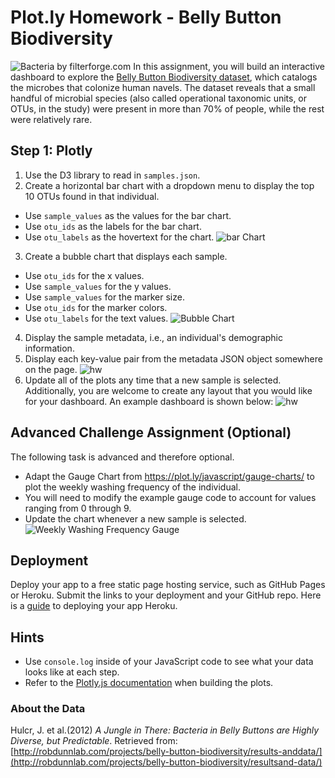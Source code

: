 # Plot.ly Homework - Belly Button Biodiversity

![Bacteria by filterforge.com](Images/bacteria.jpg)
In this assignment, you will build an interactive dashboard to explore
the [Belly Button Biodiversity
dataset](http://robdunnlab.com/projects/belly-button-biodiversity/),
which catalogs the microbes that colonize human navels.
The dataset reveals that a small handful of microbial species (also
called operational taxonomic units, or OTUs, in the study) were present
in more than 70% of people, while the rest were relatively rare.

## Step 1: Plotly

1. Use the D3 library to read in `samples.json`.
2. Create a horizontal bar chart with a dropdown menu to display the top
   10 OTUs found in that individual.

- Use `sample_values` as the values for the bar chart.
- Use `otu_ids` as the labels for the bar chart.
- Use `otu_labels` as the hovertext for the chart.
  ![bar Chart](Images/hw01.png)

3. Create a bubble chart that displays each sample.

- Use `otu_ids` for the x values.
- Use `sample_values` for the y values.
- Use `sample_values` for the marker size.
- Use `otu_ids` for the marker colors.
- Use `otu_labels` for the text values.
  ![Bubble Chart](Images/bubble_chart.png)

4. Display the sample metadata, i.e., an individual's demographic
   information.
5. Display each key-value pair from the metadata JSON object somewhere on
   the page.
   ![hw](Images/hw03.png)
6. Update all of the plots any time that a new sample is selected.
   Additionally, you are welcome to create any layout that you would like
   for your dashboard. An example dashboard is shown below:
   ![hw](Images/hw02.png)

## Advanced Challenge Assignment (Optional)

The following task is advanced and therefore optional.

- Adapt the Gauge Chart from <https://plot.ly/javascript/gauge-charts/>
  to plot the weekly washing frequency of the individual.
- You will need to modify the example gauge code to account for values
  ranging from 0 through 9.
- Update the chart whenever a new sample is selected.
  ![Weekly Washing Frequency Gauge](Images/gauge.png)

## Deployment

Deploy your app to a free static page hosting service, such as GitHub
Pages or Heroku. Submit the links to your deployment and your GitHub
repo.
Here is a [guide](Heroku_Deployment_Guide.md) to deploying your app
Heroku.

## Hints

- Use `console.log` inside of your JavaScript code to see what your data
  looks like at each step.
- Refer to the [Plotly.js documentation](https://plot.ly/javascript/)
  when building the plots.

### About the Data

Hulcr, J. et al.(2012) _A Jungle in There: Bacteria in Belly Buttons are
Highly Diverse, but Predictable_. Retrieved from:
[http://robdunnlab.com/projects/belly-button-biodiversity/results-anddata/](http://robdunnlab.com/projects/belly-button-biodiversity/resultsand-data/)
